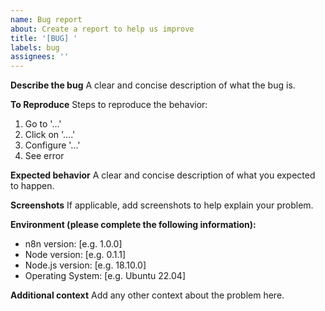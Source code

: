 ```yaml
---
name: Bug report
about: Create a report to help us improve
title: '[BUG] '
labels: bug
assignees: ''
---
```


**Describe the bug**
A clear and concise description of what the bug is.

**To Reproduce**
Steps to reproduce the behavior:
1. Go to '...'
2. Click on '....'
3. Configure '...'
4. See error

**Expected behavior**
A clear and concise description of what you expected to happen.

**Screenshots**
If applicable, add screenshots to help explain your problem.

**Environment (please complete the following information):**
- n8n version: [e.g. 1.0.0]
- Node version: [e.g. 0.1.1]
- Node.js version: [e.g. 18.10.0]
- Operating System: [e.g. Ubuntu 22.04]

**Additional context**
Add any other context about the problem here. 